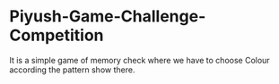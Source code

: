 # Piyush-Game-Challenge-Competition
It is a simple game of memory check where we have to choose Colour according the pattern show there.

